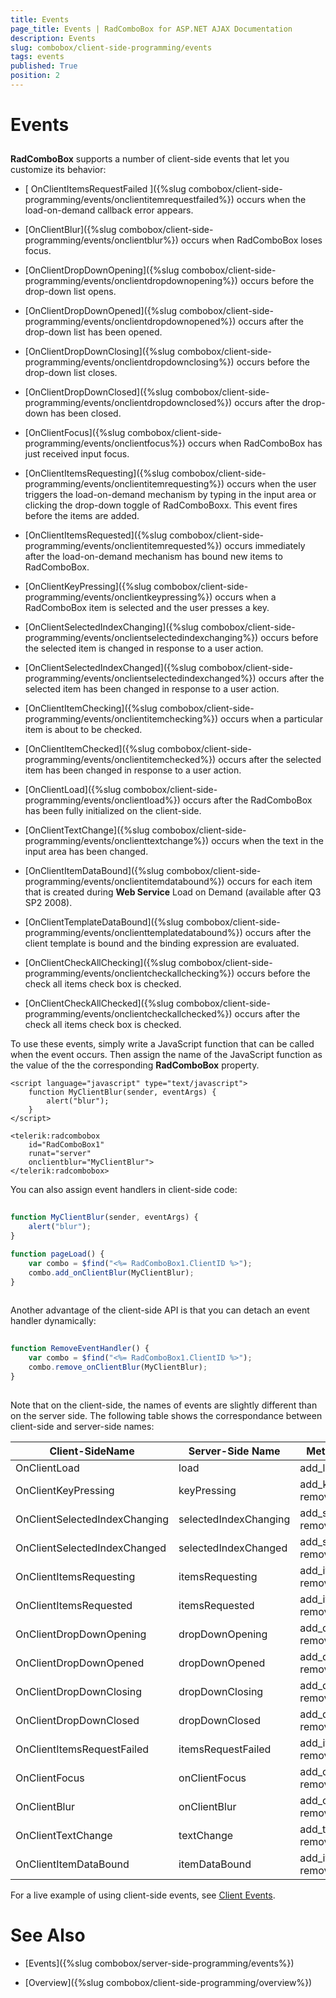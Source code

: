 ```yaml
---
title: Events
page_title: Events | RadComboBox for ASP.NET AJAX Documentation
description: Events
slug: combobox/client-side-programming/events
tags: events
published: True
position: 2
---
```


# Events



## 

**RadComboBox** supports a number of client-side events that let you customize its behavior:

* [ OnClientItemsRequestFailed ]({%slug combobox/client-side-programming/events/onclientitemrequestfailed%}) occurs when the load-on-demand callback error appears.

* [OnClientBlur]({%slug combobox/client-side-programming/events/onclientblur%}) occurs when RadComboBox loses focus.

* [OnClientDropDownOpening]({%slug combobox/client-side-programming/events/onclientdropdownopening%}) occurs before the drop-down list opens.

* [OnClientDropDownOpened]({%slug combobox/client-side-programming/events/onclientdropdownopened%}) occurs after the drop-down list has been opened.

* [OnClientDropDownClosing]({%slug combobox/client-side-programming/events/onclientdropdownclosing%}) occurs before the drop-down list closes.

* [OnClientDropDownClosed]({%slug combobox/client-side-programming/events/onclientdropdownclosed%}) occurs after the drop-down has been closed.

* [OnClientFocus]({%slug combobox/client-side-programming/events/onclientfocus%}) occurs when RadComboBox has just received input focus.

* [OnClientItemsRequesting]({%slug combobox/client-side-programming/events/onclientitemrequesting%}) occurs when the user triggers the load-on-demand mechanism by typing in the input area or clicking the drop-down toggle of RadComboBoxx. This event fires before the items are added.

* [OnClientItemsRequested]({%slug combobox/client-side-programming/events/onclientitemrequested%}) occurs immediately after the load-on-demand mechanism has bound new items to RadComboBox.

* [OnClientKeyPressing]({%slug combobox/client-side-programming/events/onclientkeypressing%}) occurs when a RadComboBox item is selected and the user presses a key.

* [OnClientSelectedIndexChanging]({%slug combobox/client-side-programming/events/onclientselectedindexchanging%}) occurs before the selected item is changed in response to a user action.

* [OnClientSelectedIndexChanged]({%slug combobox/client-side-programming/events/onclientselectedindexchanged%}) occurs after the selected item has been changed in response to a user action.

* [OnClientItemChecking]({%slug combobox/client-side-programming/events/onclientitemchecking%}) occurs when a particular item is about to be checked.

* [OnClientItemChecked]({%slug combobox/client-side-programming/events/onclientitemchecked%}) occurs after the selected item has been changed in response to a user action.

* [OnClientLoad]({%slug combobox/client-side-programming/events/onclientload%}) occurs after the RadComboBox has been fully initialized on the client-side.

* [OnClientTextChange]({%slug combobox/client-side-programming/events/onclienttextchange%}) occurs when the text in the input area has been changed.

* [OnClientItemDataBound]({%slug combobox/client-side-programming/events/onclientitemdatabound%}) occurs for each item that is created during **Web Service** Load on Demand (available after Q3 SP2 2008).

* [OnClientTemplateDataBound]({%slug combobox/client-side-programming/events/onclienttemplatedatabound%}) occurs after the client template is bound and the binding expression are evaluated.

* [OnClientCheckAllChecking]({%slug combobox/client-side-programming/events/onclientcheckallchecking%}) occurs before the check all items check box is checked.

* [OnClientCheckAllChecked]({%slug combobox/client-side-programming/events/onclientcheckallchecked%}) occurs after the check all items check box is checked.

To use these events, simply write a JavaScript function that can be called when the event occurs. Then assign the name of the JavaScript function as the value of the the corresponding **RadComboBox** property.

````ASPNET
<script language="javascript" type="text/javascript">
	function MyClientBlur(sender, eventArgs) {
		alert("blur");
	}
</script>

<telerik:radcombobox 
	id="RadComboBox1" 
	runat="server" 
	onclientblur="MyClientBlur">
</telerik:radcombobox>
````



You can also assign event handlers in client-side code:

````JavaScript
	
function MyClientBlur(sender, eventArgs) {
	alert("blur");
}

function pageLoad() {
	var combo = $find("<%= RadComboBox1.ClientID %>");
	combo.add_onClientBlur(MyClientBlur);
}
	
````



Another advantage of the client-side API is that you can detach an event handler dynamically:

````JavaScript
	
function RemoveEventHandler() {
	var combo = $find("<%= RadComboBox1.ClientID %>");
	combo.remove_onClientBlur(MyClientBlur); 
}
	
````



Note that on the client-side, the names of events are slightly different than on the server side. The following table shows the correspondance between client-side and server-side names:




| Client-SideName | Server-Side Name | Methods to Add and Remove |
| ------ | ------ | ------ |
|OnClientLoad|load|add_load, remove_load.||
|OnClientKeyPressing|keyPressing|add_keyPressing, remove_keyPressing.||
|OnClientSelectedIndexChanging|selectedIndexChanging|add_selectedIndexChanging, remove_selectedIndexChanging.||
|OnClientSelectedIndexChanged|selectedIndexChanged|add_selectedIndexChanged, remove_selectedIndexChanged.||
|OnClientItemsRequesting|itemsRequesting|add_itemsRequesting, remove_itemsRequesting.||
|OnClientItemsRequested|itemsRequested|add_itemsRequested, remove_itemsRequested.||
|OnClientDropDownOpening|dropDownOpening|add_dropDownOpening, remove_dropDownOpening.||
|OnClientDropDownOpened|dropDownOpened|add_dropDownOpened, remove_dropDownOpened.||
|OnClientDropDownClosing|dropDownClosing|add_dropDownClosing, remove_dropDownClosing.||
|OnClientDropDownClosed|dropDownClosed|add_dropDownClosed, remove_dropDownClosed.||
|OnClientItemsRequestFailed|itemsRequestFailed|add_itemsRequestFailed, remove_itemsRequestFailed.||
|OnClientFocus|onClientFocus|add_onClientFocus, remove_onClientFocus.||
|OnClientBlur|onClientBlur|add_onClientBlur, remove_onClientBlur.||
|OnClientTextChange|textChange|add_textChange, remove_textChange.||
|OnClientItemDataBound|itemDataBound|add_itemDataBound, remove_itemDataBound.||

For a live example of using client-side events, see [Client Events](http://demos.telerik.com/aspnet-ajax/ComboBox/Examples/Programming/ClientEvents/DefaultCS.aspx).

# See Also

 * [Events]({%slug combobox/server-side-programming/events%})

 * [Overview]({%slug combobox/client-side-programming/overview%})
